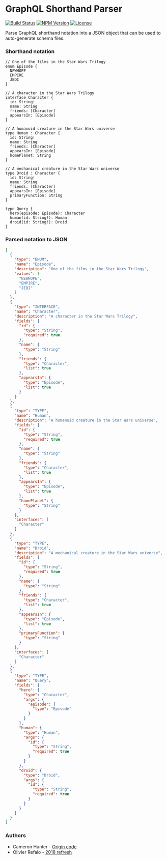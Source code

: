 # GraphQL Shorthand Parser

[![Build Status](https://travis-ci.org/cameronhunter/graphql-shorthand-parser.svg?branch=master)](https://travis-ci.org/cameronhunter/graphql-shorthand-parser) [![NPM Version](https://img.shields.io/npm/v/graphql-shorthand-parser.svg)](https://npmjs.org/package/graphql-shorthand-parser) [![License](https://img.shields.io/npm/l/graphql-shorthand-parser.svg)](https://github.com/cameronhunter/graphql-shorthand-parser/blob/master/LICENSE.md)

Parse GraphQL shorthand notation into a JSON object that can be used to
auto-generate schema files.

### Shorthand notation
```
// One of the films in the Star Wars Trilogy
enum Episode {
  NEWHOPE
  EMPIRE
  JEDI
}

// A character in the Star Wars Trilogy
interface Character {
  id: String!
  name: String
  friends: [Character]
  appearsIn: [Episode]
}

// A humanoid creature in the Star Wars universe
type Human : Character {
  id: String!
  name: String
  friends: [Character]
  appearsIn: [Episode]
  homePlanet: String
}

// A mechanical creature in the Star Wars universe
type Droid : Character {
  id: String!
  name: String
  friends: [Character]
  appearsIn: [Episode]
  primaryFunction: String
}

type Query {
  hero(episode: Episode): Character
  human(id: String!): Human
  droid(id: String!): Droid
}
```

### Parsed notation to JSON
```json
[
  {
    "type": "ENUM",
    "name": "Episode",
    "description": "One of the films in the Star Wars Trilogy",
    "values": [
      "NEWHOPE",
      "EMPIRE",
      "JEDI"
    ]
  },
  {
    "type": "INTERFACE",
    "name": "Character",
    "description": "A character in the Star Wars Trilogy",
    "fields": {
      "id": {
        "type": "String",
        "required": true
      },
      "name": {
        "type": "String"
      },
      "friends": {
        "type": "Character",
        "list": true
      },
      "appearsIn": {
        "type": "Episode",
        "list": true
      }
    }
  },
  {
    "type": "TYPE",
    "name": "Human",
    "description": "A humanoid creature in the Star Wars universe",
    "fields": {
      "id": {
        "type": "String",
        "required": true
      },
      "name": {
        "type": "String"
      },
      "friends": {
        "type": "Character",
        "list": true
      },
      "appearsIn": {
        "type": "Episode",
        "list": true
      },
      "homePlanet": {
        "type": "String"
      }
    },
    "interfaces": [
      "Character"
    ]
  },
  {
    "type": "TYPE",
    "name": "Droid",
    "description": "A mechanical creature in the Star Wars universe",
    "fields": {
      "id": {
        "type": "String",
        "required": true
      },
      "name": {
        "type": "String"
      },
      "friends": {
        "type": "Character",
        "list": true
      },
      "appearsIn": {
        "type": "Episode",
        "list": true
      },
      "primaryFunction": {
        "type": "String"
      }
    },
    "interfaces": [
      "Character"
    ]
  },
  {
    "type": "TYPE",
    "name": "Query",
    "fields": {
      "hero": {
        "type": "Character",
        "args": {
          "episode": {
            "type": "Episode"
          }
        }
      },
      "human": {
        "type": "Human",
        "args": {
          "id": {
            "type": "String",
            "required": true
          }
        }
      },
      "droid": {
        "type": "Droid",
        "args": {
          "id": {
            "type": "String",
            "required": true
          }
        }
      }
    }
  }
]
```

### Authors

* Cameron Hunter - [Origin code](https://github.com/cameronhunter/graphql-shorthand-parser)
* Olivier Refalo - [2018 refresh](https://github.com/orefalo/graphql-shorthand-parser)